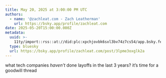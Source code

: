 ```yaml
---
title: May 20, 2025 at 3:00:00 PM UTC
authors:
  - name: '@zachleat.com - Zach Leatherman'
    url: https://bsky.app/profile/zachleat.com
date: 2025-05-20T15:00:00.000Z
metadata:
  uuid: >-
    11ty/import::rss::at://did:plc:xpchjovbk6sxl3bv74z7cs54/app.bsky.feed.post/3lpme3oxglk2a
  type: bluesky
  url: https://bsky.app/profile/zachleat.com/post/3lpme3oxglk2a
---
```

what tech companies *haven’t* done layoffs in the last 3 years? it’s time for a goodwill thread